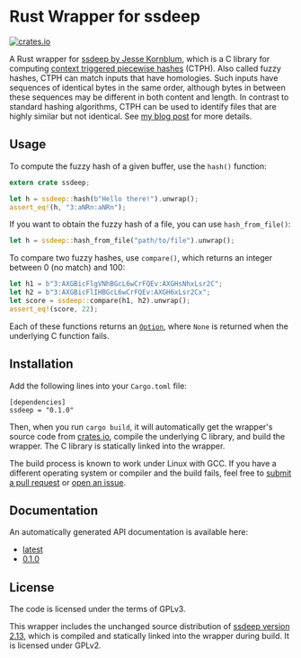 Rust Wrapper for ssdeep
=======================

[![crates.io](https://img.shields.io/crates/v/ssdeep.svg)](https://crates.io/crates/ssdeep)

A Rust wrapper for [ssdeep by Jesse Kornblum](http://ssdeep.sourceforge.net/),
which is a C library for computing [context triggered piecewise
hashes](http://dfrws.org/2006/proceedings/12-Kornblum.pdf) (CTPH). Also called
fuzzy hashes, CTPH can match inputs that have homologies. Such inputs have
sequences of identical bytes in the same order, although bytes in between these
sequences may be different in both content and length. In contrast to standard
hashing algorithms, CTPH can be used to identify files that are highly similar
but not identical. See [my blog
post](https://blog.petrzemek.net/2016/11/01/computing-context-triggered-piecewise-hashes-in-rust/)
for more details.

Usage
-----

To compute the fuzzy hash of a given buffer, use the `hash()` function:

```rust
extern crate ssdeep;

let h = ssdeep::hash(b"Hello there!").unwrap();
assert_eq!(h, "3:aNRn:aNRn");
```

If you want to obtain the fuzzy hash of a file, you can use `hash_from_file()`:

```rust
let h = ssdeep::hash_from_file("path/to/file").unwrap();
```

To compare two fuzzy hashes, use `compare()`, which returns an integer between
0 (no match) and 100:

```rust
let h1 = b"3:AXGBicFlgVNhBGcL6wCrFQEv:AXGHsNhxLsr2C";
let h2 = b"3:AXGBicFlIHBGcL6wCrFQEv:AXGH6xLsr2Cx";
let score = ssdeep::compare(h1, h2).unwrap();
assert_eq!(score, 22);
```

Each of these functions returns an
[`Option`](https://doc.rust-lang.org/std/option/enum.Option.html), where `None`
is returned when the underlying C function fails.

Installation
------------

Add the following lines into your `Cargo.toml` file:

```
[dependencies]
ssdeep = "0.1.0"
```

Then, when you run `cargo build`, it will automatically get the wrapper's
source code from [crates.io](https://crates.io/), compile the underlying C
library, and build the wrapper. The C library is statically linked into the
wrapper.

The build process is known to work under Linux with GCC. If you have a
different operating system or compiler and the build fails, feel free to
[submit a pull request](https://github.com/s3rvac/ssdeep-rs/pulls) or [open an
issue](https://github.com/s3rvac/ssdeep-rs/issues).

Documentation
-------------

An automatically generated API documentation is available here:

* [latest](https://projects.petrzemek.net/ssdeep-rs/doc/latest/ssdeep/)
* [0.1.0](https://projects.petrzemek.net/ssdeep-rs/doc/0.1.0/ssdeep/)

License
-------

The code is licensed under the terms of GPLv3.

This wrapper includes the unchanged source distribution of [ssdeep version
2.13](http://ssdeep.sourceforge.net/changes.txt), which is compiled and
statically linked into the wrapper during build. It is licensed under GPLv2.
